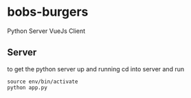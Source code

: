 # bobs-burgers
Python Server VueJs Client

## Server
to get the python server up and running cd into server and run
```
source env/bin/activate
python app.py
```
